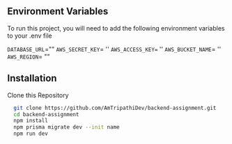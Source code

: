 ## Environment Variables

To run this project, you will need to add the following environment variables to your .env file

`DATABASE_URL`=""
`AWS_SECRET_KEY`= ''
`AWS_ACCESS_KEY=` ''
`AWS_BUCKET_NAME`= ''
`AWS_REGION`= ""
 

## Installation

Clone this Repository

```bash
  git clone https://github.com/AmTripathiDev/backend-assignment.git
  cd backend-assignment
  npm install
  npm prisma migrate dev --init name
  npm run dev
```
    